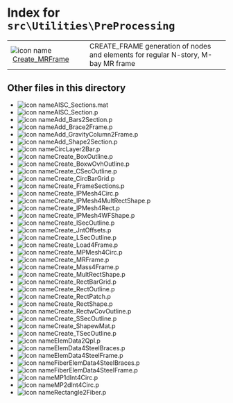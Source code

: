 <!-- <!DOCTYPE html> -->
<!-- <html lang="en"> -->
<!-- <body> -->
<!-- <a name="_top"></a>
<table width="100%"><tr><td align="left"><a href="../../../index.md"><img alt="<" border="0" src="../../../left.png">&nbsp;Master index</a></td>
<td align="right"><a href="index.md">Index for `src\Utilities\PreProcessing`&nbsp;<img alt=">" border="0" src="../../../right.png"></a></td></tr></table> -->

# Index for `src\Utilities\PreProcessing`

<table>
<tr><td><img src="../../../matlab_logo.png" alt="icon name" class="icon">&nbsp;<a href="Create_MRFrame">Create_MRFrame</a></td><td>CREATE_FRAME generation of nodes and elements for regular N-story, M-bay MR frame </td></tr></table>

## Other files in this directory

<ul>
<li><img src="../../../matlab_logo.png" alt="icon name" class="icon">AISC_Sections.mat</li><li><img src="../../../matlab_logo.png" alt="icon name" class="icon">AISC_Section.p</li><li><img src="../../../matlab_logo.png" alt="icon name" class="icon">Add_Bars2Section.p</li><li><img src="../../../matlab_logo.png" alt="icon name" class="icon">Add_Brace2Frame.p</li><li><img src="../../../matlab_logo.png" alt="icon name" class="icon">Add_GravityColumn2Frame.p</li><li><img src="../../../matlab_logo.png" alt="icon name" class="icon">Add_Shape2Section.p</li><li><img src="../../../matlab_logo.png" alt="icon name" class="icon">CircLayer2Bar.p</li><li><img src="../../../matlab_logo.png" alt="icon name" class="icon">Create_BoxOutline.p</li><li><img src="../../../matlab_logo.png" alt="icon name" class="icon">Create_BoxwOvhOutline.p</li><li><img src="../../../matlab_logo.png" alt="icon name" class="icon">Create_CSecOutline.p</li><li><img src="../../../matlab_logo.png" alt="icon name" class="icon">Create_CircBarGrid.p</li><li><img src="../../../matlab_logo.png" alt="icon name" class="icon">Create_FrameSections.p</li><li><img src="../../../matlab_logo.png" alt="icon name" class="icon">Create_IPMesh4Circ.p</li><li><img src="../../../matlab_logo.png" alt="icon name" class="icon">Create_IPMesh4MultRectShape.p</li><li><img src="../../../matlab_logo.png" alt="icon name" class="icon">Create_IPMesh4Rect.p</li><li><img src="../../../matlab_logo.png" alt="icon name" class="icon">Create_IPMesh4WFShape.p</li><li><img src="../../../matlab_logo.png" alt="icon name" class="icon">Create_ISecOutline.p</li><li><img src="../../../matlab_logo.png" alt="icon name" class="icon">Create_JntOffsets.p</li><li><img src="../../../matlab_logo.png" alt="icon name" class="icon">Create_LSecOutline.p</li><li><img src="../../../matlab_logo.png" alt="icon name" class="icon">Create_Load4Frame.p</li><li><img src="../../../matlab_logo.png" alt="icon name" class="icon">Create_MPMesh4Circ.p</li><li><img src="../../../matlab_logo.png" alt="icon name" class="icon">Create_MRFrame.p</li><li><img src="../../../matlab_logo.png" alt="icon name" class="icon">Create_Mass4Frame.p</li><li><img src="../../../matlab_logo.png" alt="icon name" class="icon">Create_MultRectShape.p</li><li><img src="../../../matlab_logo.png" alt="icon name" class="icon">Create_RectBarGrid.p</li><li><img src="../../../matlab_logo.png" alt="icon name" class="icon">Create_RectOutline.p</li><li><img src="../../../matlab_logo.png" alt="icon name" class="icon">Create_RectPatch.p</li><li><img src="../../../matlab_logo.png" alt="icon name" class="icon">Create_RectShape.p</li><li><img src="../../../matlab_logo.png" alt="icon name" class="icon">Create_RectwCovOutline.p</li><li><img src="../../../matlab_logo.png" alt="icon name" class="icon">Create_SSecOutline.p</li><li><img src="../../../matlab_logo.png" alt="icon name" class="icon">Create_ShapewMat.p</li><li><img src="../../../matlab_logo.png" alt="icon name" class="icon">Create_TSecOutline.p</li><li><img src="../../../matlab_logo.png" alt="icon name" class="icon">ElemData2Qpl.p</li><li><img src="../../../matlab_logo.png" alt="icon name" class="icon">ElemData4SteelBraces.p</li><li><img src="../../../matlab_logo.png" alt="icon name" class="icon">ElemData4SteelFrame.p</li><li><img src="../../../matlab_logo.png" alt="icon name" class="icon">FiberElemData4SteelBraces.p</li><li><img src="../../../matlab_logo.png" alt="icon name" class="icon">FiberElemData4SteelFrame.p</li><li><img src="../../../matlab_logo.png" alt="icon name" class="icon">MP1dInt4Circ.p</li><li><img src="../../../matlab_logo.png" alt="icon name" class="icon">MP2dInt4Circ.p</li><li><img src="../../../matlab_logo.png" alt="icon name" class="icon">Rectangle2Fiber.p</li></ul>


<!-- <hr><address>Generated on Thu 09-Jul-2020 18:43:16 by <strong><a href="http://www.artefact.tk/software/matlab/m2html/" title="Matlab Documentation in HTML">m2html</a></strong> &copy; 2005</address> -->
<!-- </body> -->
<!-- </html> -->